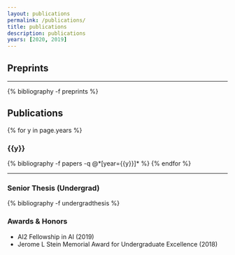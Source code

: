 ```yaml
---
layout: publications
permalink: /publications/
title: publications
description: publications
years: [2020, 2019]
---
```


## Preprints

----

{% bibliography -f preprints %}


## Publications

{% for y in page.years %}
  <h3 class="year">{{y}}</h3>
  {% bibliography -f papers -q @*[year={{y}}]* %}
{% endfor %}

----

### Senior Thesis (Undergrad)


{% bibliography -f undergradthesis %}

### Awards & Honors

<ul>
    <li>AI2 Fellowship in AI (2019)</li>
    <li>Jerome L Stein Memorial Award for Undergraduate Excellence (2018)</li>
</ul>
